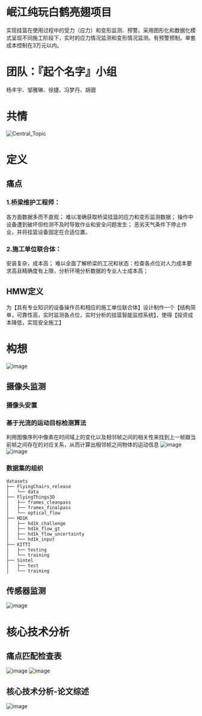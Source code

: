 # 岷江纯玩白鹤亮翅项目
实现挂篮在使用过程中的受力（应力）和变形监测、预警。采用图形化和数据化模式呈现不同施工阶段下，实时的应力情况监测和变形情况监测。有预警预制。单套成本控制在3万元以内。
# 团队：『起个名字』小组
杨丰宇、邹雅琳、徐捷、冯梦丹、胡骢
# 共情
![Central_Topic](https://github.com/STARTWITHDREAMS/Smart-Civil-Engineering/assets/139680265/6b72ed3a-a14e-45f9-8aeb-92c70cd35965)
# 定义
## 痛点
### 1.桥梁维护工程师：
各方面数据多而不直观；
难以准确获取桥梁挂篮的应力和变形监测数据；
操作中设备遭到破坏但检测不及时导致作业和安全问题发生；
恶劣天气条件下停止作业，并将挂篮设备固定在合适位置。  
### 2.施工单位联合体：
安装复杂，成本高；
难以全面了解桥梁的工况和状态：检查各点位对人力成本要求高且精确度有上限，分析环境分析数据的专业人士成本高；
## HMW定义
为【具有专业知识的设备操作员和相应的施工单位联合体】设计制作一个【结构简单，可靠性高，实时监测各点位，实时分析的挂篮智能监控系统】，使得【投资成本降低，实现安全施工】
# 构想
![image](https://github.com/STARTWITHDREAMS/Smart-Civil-Engineering/assets/139680265/458addf8-2af3-4231-88e2-16818e16b0d0)

## 摄像头监测
### 摄像头安置
### 基于光流的运动目标检测算法
利用图像序列中像素在时间域上的变化以及相邻帧之间的相关性来找到上一帧跟当前帧之间存在的对应关系，从而计算出相邻帧之间物体的运动信息
![image](https://github.com/STARTWITHDREAMS/Smart-Civil-Engineering/assets/139680265/5633ab2c-51fe-4414-bc1a-647d7f4ac089)
![image](https://github.com/STARTWITHDREAMS/Smart-Civil-Engineering/assets/139680265/65354917-eda9-4044-80d5-e06a04fe0ae1)

### 数据集的组织
```
datasets
├── FlyingChairs_release
│   └── data
├── FlyingThings3D
│   ├── frames_cleanpass
│   ├── frames_finalpass
│   └── optical_flow
├── HD1K
│   ├── hd1k_challenge
│   ├── hd1k_flow_gt
│   ├── hd1k_flow_uncertainty
│   └── hd1k_input
├── KITTI
│   ├── testing
│   └── training
├── Sintel
│   ├── test
│   └── training

```
## 传感器监测
![image](https://github.com/STARTWITHDREAMS/Smart-Civil-Engineering/assets/139680265/671f38cb-085d-4589-8d43-4d0ce63d2e21)
# 核心技术分析
## 痛点匹配检查表
![image](https://github.com/STARTWITHDREAMS/Smart-Civil-Engineering/assets/139680265/0cf653c9-118c-4f68-9c13-536013f6f471)
![image](https://github.com/STARTWITHDREAMS/Smart-Civil-Engineering/assets/139680265/7c0b70b7-2fc5-4915-afe8-2b7eeedc4b68)
## 核心技术分析-论文综述
![image](https://github.com/STARTWITHDREAMS/Smart-Civil-Engineering/assets/139680265/82614484-e9a2-435f-9666-40981c18ec8e)
